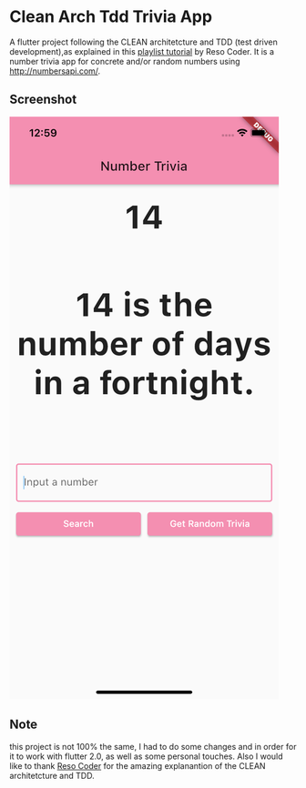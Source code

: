 # Clean Arch Tdd Trivia App

A flutter project following the CLEAN architetcture and TDD (test driven development),as explained in this [playlist tutorial](https://youtube.com/playlist?list=PLB6lc7nQ1n4iYGE_khpXRdJkJEp9WOech) by Reso Coder. It is a number trivia app for concrete and/or random numbers using <http://numbersapi.com/>.

## Screenshot

![sc1](screenshots/sc.png)

## Note

this project is not 100% the same, I had to do some changes and in order for it to work with flutter 2.0, as well as some personal touches.
Also I would like to thank [Reso Coder](https://www.youtube.com/c/ResoCoder) for the amazing explanantion of the CLEAN architetcture and TDD.
